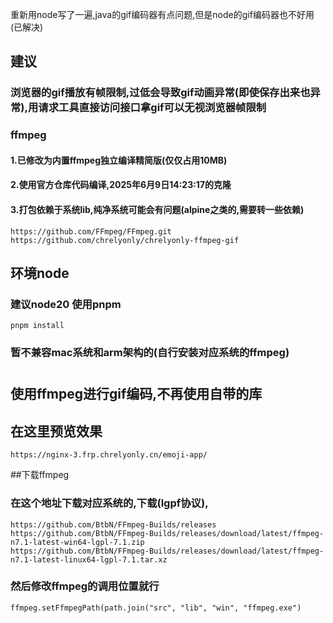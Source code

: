重新用node写了一遍,java的gif编码器有点问题,但是node的gif编码器也不好用(已解决)
## 建议
### 浏览器的gif播放有帧限制,过低会导致gif动画异常(即使保存出来也异常),用请求工具直接访问接口拿gif可以无视浏览器帧限制
### ffmpeg
#### 1.已修改为内置ffmpeg独立编译精简版(仅仅占用10MB)
#### 2.使用官方仓库代码编译,2025年6月9日14:23:17的克隆
#### 3.打包依赖于系统lib,纯净系统可能会有问题(alpine之类的,需要转一些依赖)
```
https://github.com/FFmpeg/FFmpeg.git
https://github.com/chrelyonly/chrelyonly-ffmpeg-gif
```
## 环境node
### 建议node20 使用pnpm
``` 
pnpm install
```
### 暂不兼容mac系统和arm架构的(自行安装对应系统的ffmpeg)
# 
## 使用ffmpeg进行gif编码,不再使用自带的库
## 在这里预览效果
```
https://nginx-3.frp.chrelyonly.cn/emoji-app/
```

##下载ffmpeg
### 在这个地址下载对应系统的,下载(lgpf协议),
```
https://github.com/BtbN/FFmpeg-Builds/releases
https://github.com/BtbN/FFmpeg-Builds/releases/download/latest/ffmpeg-n7.1-latest-win64-lgpl-7.1.zip
https://github.com/BtbN/FFmpeg-Builds/releases/download/latest/ffmpeg-n7.1-latest-linux64-lgpl-7.1.tar.xz
```
### 然后修改ffmpeg的调用位置就行
```
ffmpeg.setFfmpegPath(path.join("src", "lib", "win", "ffmpeg.exe")
```

